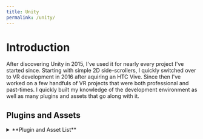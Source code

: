 ```yaml
---
title: Unity
permalink: /unity/
---
```


# Introduction

After discovering Unity in 2015, I've used it for nearly every project I've started since. Starting with simple 2D side-scrollers, I quickly switched over to VR development in 2016 after aquiring an HTC Vive. Since then I've worked on a few handfuls of VR projects that were both professional and past-times. I quickly built my knowledge of the development environment as well as many plugins and assets that go along with it.

## Plugins and Assets

<details>
<summary>**Plugin and Asset List**</summary>
|Plugin|Summary|
|:-----|:------|
|[AllSky](https://assetstore.unity.com/packages/2d/textures-materials/sky/allsky-10109)|A great skybox asset with over 160 skyboxes|
